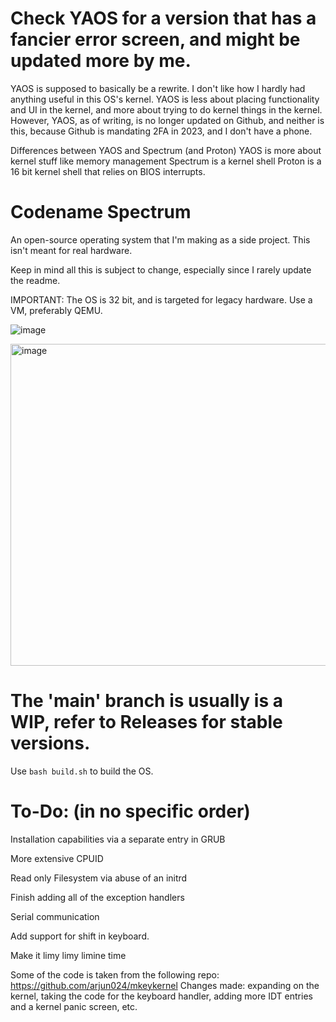 # Check YAOS for a version that has a fancier error screen, and might be updated more by me.
YAOS is supposed to basically be a rewrite. I don't like how I hardly had anything useful in this OS's kernel. 
YAOS is less about placing functionality and UI in the kernel, and more about trying to do kernel things in the kernel. However, YAOS, as of writing, is no longer updated on Github, and neither is this, because Github is mandating 2FA in 2023, and I don't have a phone. 

Differences between YAOS and Spectrum (and Proton)
YAOS is more about kernel stuff like memory management
Spectrum is a kernel shell
Proton is a 16 bit kernel shell that relies on BIOS interrupts.
# Codename Spectrum
An open-source operating system that I'm making as a side project. This isn't meant for real hardware. 

Keep in mind all this is subject to change, especially since I rarely update the readme.

IMPORTANT: The OS is 32 bit, and is targeted for legacy hardware. Use a VM, preferably QEMU.


![image](https://user-images.githubusercontent.com/69988679/187515188-42264d6e-fb92-4f5a-94d2-ccba0fd9135c.png)

<img width="515" alt="image" src="https://user-images.githubusercontent.com/69988679/187515262-89597a8d-938b-40aa-a889-a5a836bd123f.png">










# The 'main' branch is usually is a WIP, refer to Releases for stable versions.

Use ```bash build.sh``` to build the OS.

# To-Do: (in no specific order)

Installation capabilities via a separate entry in GRUB

More extensive CPUID 

Read only Filesystem via abuse of an initrd

Finish adding all of the exception handlers

Serial communication 

Add support for shift in keyboard.

Make it limy limy limine time






Some of the code is taken from the following repo: https://github.com/arjun024/mkeykernel
Changes made: expanding on the kernel, taking the code for the keyboard handler, adding more IDT entries and a kernel panic screen, etc.

